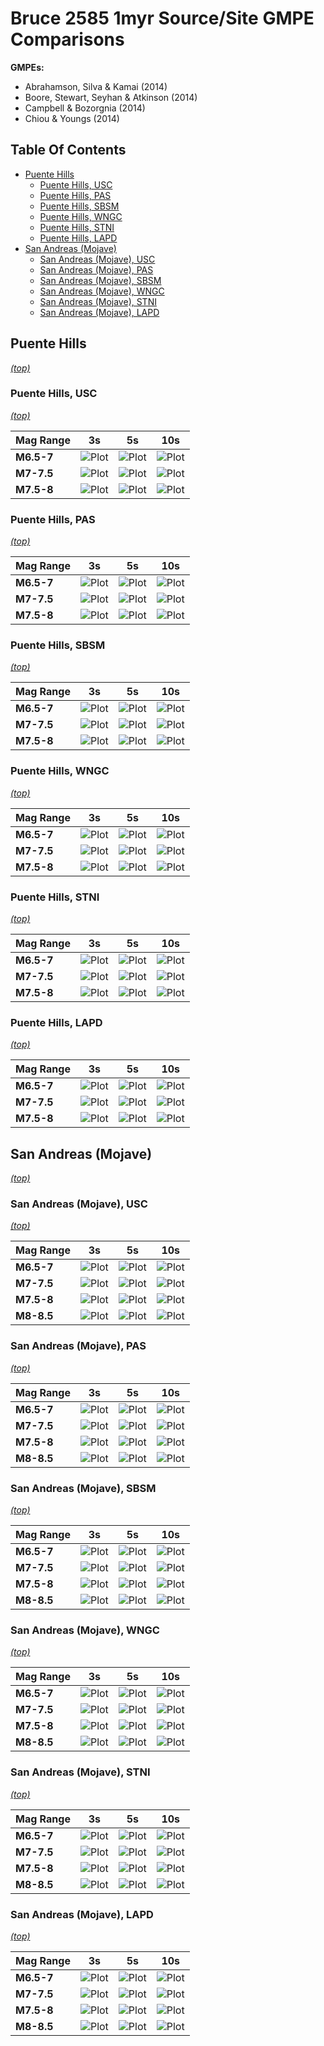 # Bruce 2585 1myr Source/Site GMPE Comparisons

**GMPEs:**
* Abrahamson, Silva & Kamai (2014)
* Boore, Stewart, Seyhan & Atkinson (2014)
* Campbell & Bozorgnia (2014)
* Chiou & Youngs (2014)

## Table Of Contents
* [Puente Hills](#puente-hills)
  * [Puente Hills, USC](#puente-hills-usc)
  * [Puente Hills, PAS](#puente-hills-pas)
  * [Puente Hills, SBSM](#puente-hills-sbsm)
  * [Puente Hills, WNGC](#puente-hills-wngc)
  * [Puente Hills, STNI](#puente-hills-stni)
  * [Puente Hills, LAPD](#puente-hills-lapd)
* [San Andreas (Mojave)](#san-andreas-mojave)
  * [San Andreas (Mojave), USC](#san-andreas-mojave-usc)
  * [San Andreas (Mojave), PAS](#san-andreas-mojave-pas)
  * [San Andreas (Mojave), SBSM](#san-andreas-mojave-sbsm)
  * [San Andreas (Mojave), WNGC](#san-andreas-mojave-wngc)
  * [San Andreas (Mojave), STNI](#san-andreas-mojave-stni)
  * [San Andreas (Mojave), LAPD](#san-andreas-mojave-lapd)
## Puente Hills
*[(top)](#table-of-contents)*

### Puente Hills, USC
*[(top)](#table-of-contents)*

| Mag Range | **3s** | **5s** | **10s** |
|-----|-----|-----|-----|
| **M6.5-7** | ![Plot](resources/Puente_Hills_USC_m6.5_7_3s.png) | ![Plot](resources/Puente_Hills_USC_m6.5_7_5s.png) | ![Plot](resources/Puente_Hills_USC_m6.5_7_10s.png) |
| **M7-7.5** | ![Plot](resources/Puente_Hills_USC_m7_7.5_3s.png) | ![Plot](resources/Puente_Hills_USC_m7_7.5_5s.png) | ![Plot](resources/Puente_Hills_USC_m7_7.5_10s.png) |
| **M7.5-8** | ![Plot](resources/Puente_Hills_USC_m7.5_8_3s.png) | ![Plot](resources/Puente_Hills_USC_m7.5_8_5s.png) | ![Plot](resources/Puente_Hills_USC_m7.5_8_10s.png) |
### Puente Hills, PAS
*[(top)](#table-of-contents)*

| Mag Range | **3s** | **5s** | **10s** |
|-----|-----|-----|-----|
| **M6.5-7** | ![Plot](resources/Puente_Hills_PAS_m6.5_7_3s.png) | ![Plot](resources/Puente_Hills_PAS_m6.5_7_5s.png) | ![Plot](resources/Puente_Hills_PAS_m6.5_7_10s.png) |
| **M7-7.5** | ![Plot](resources/Puente_Hills_PAS_m7_7.5_3s.png) | ![Plot](resources/Puente_Hills_PAS_m7_7.5_5s.png) | ![Plot](resources/Puente_Hills_PAS_m7_7.5_10s.png) |
| **M7.5-8** | ![Plot](resources/Puente_Hills_PAS_m7.5_8_3s.png) | ![Plot](resources/Puente_Hills_PAS_m7.5_8_5s.png) | ![Plot](resources/Puente_Hills_PAS_m7.5_8_10s.png) |
### Puente Hills, SBSM
*[(top)](#table-of-contents)*

| Mag Range | **3s** | **5s** | **10s** |
|-----|-----|-----|-----|
| **M6.5-7** | ![Plot](resources/Puente_Hills_SBSM_m6.5_7_3s.png) | ![Plot](resources/Puente_Hills_SBSM_m6.5_7_5s.png) | ![Plot](resources/Puente_Hills_SBSM_m6.5_7_10s.png) |
| **M7-7.5** | ![Plot](resources/Puente_Hills_SBSM_m7_7.5_3s.png) | ![Plot](resources/Puente_Hills_SBSM_m7_7.5_5s.png) | ![Plot](resources/Puente_Hills_SBSM_m7_7.5_10s.png) |
| **M7.5-8** | ![Plot](resources/Puente_Hills_SBSM_m7.5_8_3s.png) | ![Plot](resources/Puente_Hills_SBSM_m7.5_8_5s.png) | ![Plot](resources/Puente_Hills_SBSM_m7.5_8_10s.png) |
### Puente Hills, WNGC
*[(top)](#table-of-contents)*

| Mag Range | **3s** | **5s** | **10s** |
|-----|-----|-----|-----|
| **M6.5-7** | ![Plot](resources/Puente_Hills_WNGC_m6.5_7_3s.png) | ![Plot](resources/Puente_Hills_WNGC_m6.5_7_5s.png) | ![Plot](resources/Puente_Hills_WNGC_m6.5_7_10s.png) |
| **M7-7.5** | ![Plot](resources/Puente_Hills_WNGC_m7_7.5_3s.png) | ![Plot](resources/Puente_Hills_WNGC_m7_7.5_5s.png) | ![Plot](resources/Puente_Hills_WNGC_m7_7.5_10s.png) |
| **M7.5-8** | ![Plot](resources/Puente_Hills_WNGC_m7.5_8_3s.png) | ![Plot](resources/Puente_Hills_WNGC_m7.5_8_5s.png) | ![Plot](resources/Puente_Hills_WNGC_m7.5_8_10s.png) |
### Puente Hills, STNI
*[(top)](#table-of-contents)*

| Mag Range | **3s** | **5s** | **10s** |
|-----|-----|-----|-----|
| **M6.5-7** | ![Plot](resources/Puente_Hills_STNI_m6.5_7_3s.png) | ![Plot](resources/Puente_Hills_STNI_m6.5_7_5s.png) | ![Plot](resources/Puente_Hills_STNI_m6.5_7_10s.png) |
| **M7-7.5** | ![Plot](resources/Puente_Hills_STNI_m7_7.5_3s.png) | ![Plot](resources/Puente_Hills_STNI_m7_7.5_5s.png) | ![Plot](resources/Puente_Hills_STNI_m7_7.5_10s.png) |
| **M7.5-8** | ![Plot](resources/Puente_Hills_STNI_m7.5_8_3s.png) | ![Plot](resources/Puente_Hills_STNI_m7.5_8_5s.png) | ![Plot](resources/Puente_Hills_STNI_m7.5_8_10s.png) |
### Puente Hills, LAPD
*[(top)](#table-of-contents)*

| Mag Range | **3s** | **5s** | **10s** |
|-----|-----|-----|-----|
| **M6.5-7** | ![Plot](resources/Puente_Hills_LAPD_m6.5_7_3s.png) | ![Plot](resources/Puente_Hills_LAPD_m6.5_7_5s.png) | ![Plot](resources/Puente_Hills_LAPD_m6.5_7_10s.png) |
| **M7-7.5** | ![Plot](resources/Puente_Hills_LAPD_m7_7.5_3s.png) | ![Plot](resources/Puente_Hills_LAPD_m7_7.5_5s.png) | ![Plot](resources/Puente_Hills_LAPD_m7_7.5_10s.png) |
| **M7.5-8** | ![Plot](resources/Puente_Hills_LAPD_m7.5_8_3s.png) | ![Plot](resources/Puente_Hills_LAPD_m7.5_8_5s.png) | ![Plot](resources/Puente_Hills_LAPD_m7.5_8_10s.png) |
## San Andreas (Mojave)
*[(top)](#table-of-contents)*

### San Andreas (Mojave), USC
*[(top)](#table-of-contents)*

| Mag Range | **3s** | **5s** | **10s** |
|-----|-----|-----|-----|
| **M6.5-7** | ![Plot](resources/San_Andreas_Mojave__USC_m6.5_7_3s.png) | ![Plot](resources/San_Andreas_Mojave__USC_m6.5_7_5s.png) | ![Plot](resources/San_Andreas_Mojave__USC_m6.5_7_10s.png) |
| **M7-7.5** | ![Plot](resources/San_Andreas_Mojave__USC_m7_7.5_3s.png) | ![Plot](resources/San_Andreas_Mojave__USC_m7_7.5_5s.png) | ![Plot](resources/San_Andreas_Mojave__USC_m7_7.5_10s.png) |
| **M7.5-8** | ![Plot](resources/San_Andreas_Mojave__USC_m7.5_8_3s.png) | ![Plot](resources/San_Andreas_Mojave__USC_m7.5_8_5s.png) | ![Plot](resources/San_Andreas_Mojave__USC_m7.5_8_10s.png) |
| **M8-8.5** | ![Plot](resources/San_Andreas_Mojave__USC_m8_8.5_3s.png) | ![Plot](resources/San_Andreas_Mojave__USC_m8_8.5_5s.png) | ![Plot](resources/San_Andreas_Mojave__USC_m8_8.5_10s.png) |
### San Andreas (Mojave), PAS
*[(top)](#table-of-contents)*

| Mag Range | **3s** | **5s** | **10s** |
|-----|-----|-----|-----|
| **M6.5-7** | ![Plot](resources/San_Andreas_Mojave__PAS_m6.5_7_3s.png) | ![Plot](resources/San_Andreas_Mojave__PAS_m6.5_7_5s.png) | ![Plot](resources/San_Andreas_Mojave__PAS_m6.5_7_10s.png) |
| **M7-7.5** | ![Plot](resources/San_Andreas_Mojave__PAS_m7_7.5_3s.png) | ![Plot](resources/San_Andreas_Mojave__PAS_m7_7.5_5s.png) | ![Plot](resources/San_Andreas_Mojave__PAS_m7_7.5_10s.png) |
| **M7.5-8** | ![Plot](resources/San_Andreas_Mojave__PAS_m7.5_8_3s.png) | ![Plot](resources/San_Andreas_Mojave__PAS_m7.5_8_5s.png) | ![Plot](resources/San_Andreas_Mojave__PAS_m7.5_8_10s.png) |
| **M8-8.5** | ![Plot](resources/San_Andreas_Mojave__PAS_m8_8.5_3s.png) | ![Plot](resources/San_Andreas_Mojave__PAS_m8_8.5_5s.png) | ![Plot](resources/San_Andreas_Mojave__PAS_m8_8.5_10s.png) |
### San Andreas (Mojave), SBSM
*[(top)](#table-of-contents)*

| Mag Range | **3s** | **5s** | **10s** |
|-----|-----|-----|-----|
| **M6.5-7** | ![Plot](resources/San_Andreas_Mojave__SBSM_m6.5_7_3s.png) | ![Plot](resources/San_Andreas_Mojave__SBSM_m6.5_7_5s.png) | ![Plot](resources/San_Andreas_Mojave__SBSM_m6.5_7_10s.png) |
| **M7-7.5** | ![Plot](resources/San_Andreas_Mojave__SBSM_m7_7.5_3s.png) | ![Plot](resources/San_Andreas_Mojave__SBSM_m7_7.5_5s.png) | ![Plot](resources/San_Andreas_Mojave__SBSM_m7_7.5_10s.png) |
| **M7.5-8** | ![Plot](resources/San_Andreas_Mojave__SBSM_m7.5_8_3s.png) | ![Plot](resources/San_Andreas_Mojave__SBSM_m7.5_8_5s.png) | ![Plot](resources/San_Andreas_Mojave__SBSM_m7.5_8_10s.png) |
| **M8-8.5** | ![Plot](resources/San_Andreas_Mojave__SBSM_m8_8.5_3s.png) | ![Plot](resources/San_Andreas_Mojave__SBSM_m8_8.5_5s.png) | ![Plot](resources/San_Andreas_Mojave__SBSM_m8_8.5_10s.png) |
### San Andreas (Mojave), WNGC
*[(top)](#table-of-contents)*

| Mag Range | **3s** | **5s** | **10s** |
|-----|-----|-----|-----|
| **M6.5-7** | ![Plot](resources/San_Andreas_Mojave__WNGC_m6.5_7_3s.png) | ![Plot](resources/San_Andreas_Mojave__WNGC_m6.5_7_5s.png) | ![Plot](resources/San_Andreas_Mojave__WNGC_m6.5_7_10s.png) |
| **M7-7.5** | ![Plot](resources/San_Andreas_Mojave__WNGC_m7_7.5_3s.png) | ![Plot](resources/San_Andreas_Mojave__WNGC_m7_7.5_5s.png) | ![Plot](resources/San_Andreas_Mojave__WNGC_m7_7.5_10s.png) |
| **M7.5-8** | ![Plot](resources/San_Andreas_Mojave__WNGC_m7.5_8_3s.png) | ![Plot](resources/San_Andreas_Mojave__WNGC_m7.5_8_5s.png) | ![Plot](resources/San_Andreas_Mojave__WNGC_m7.5_8_10s.png) |
| **M8-8.5** | ![Plot](resources/San_Andreas_Mojave__WNGC_m8_8.5_3s.png) | ![Plot](resources/San_Andreas_Mojave__WNGC_m8_8.5_5s.png) | ![Plot](resources/San_Andreas_Mojave__WNGC_m8_8.5_10s.png) |
### San Andreas (Mojave), STNI
*[(top)](#table-of-contents)*

| Mag Range | **3s** | **5s** | **10s** |
|-----|-----|-----|-----|
| **M6.5-7** | ![Plot](resources/San_Andreas_Mojave__STNI_m6.5_7_3s.png) | ![Plot](resources/San_Andreas_Mojave__STNI_m6.5_7_5s.png) | ![Plot](resources/San_Andreas_Mojave__STNI_m6.5_7_10s.png) |
| **M7-7.5** | ![Plot](resources/San_Andreas_Mojave__STNI_m7_7.5_3s.png) | ![Plot](resources/San_Andreas_Mojave__STNI_m7_7.5_5s.png) | ![Plot](resources/San_Andreas_Mojave__STNI_m7_7.5_10s.png) |
| **M7.5-8** | ![Plot](resources/San_Andreas_Mojave__STNI_m7.5_8_3s.png) | ![Plot](resources/San_Andreas_Mojave__STNI_m7.5_8_5s.png) | ![Plot](resources/San_Andreas_Mojave__STNI_m7.5_8_10s.png) |
| **M8-8.5** | ![Plot](resources/San_Andreas_Mojave__STNI_m8_8.5_3s.png) | ![Plot](resources/San_Andreas_Mojave__STNI_m8_8.5_5s.png) | ![Plot](resources/San_Andreas_Mojave__STNI_m8_8.5_10s.png) |
### San Andreas (Mojave), LAPD
*[(top)](#table-of-contents)*

| Mag Range | **3s** | **5s** | **10s** |
|-----|-----|-----|-----|
| **M6.5-7** | ![Plot](resources/San_Andreas_Mojave__LAPD_m6.5_7_3s.png) | ![Plot](resources/San_Andreas_Mojave__LAPD_m6.5_7_5s.png) | ![Plot](resources/San_Andreas_Mojave__LAPD_m6.5_7_10s.png) |
| **M7-7.5** | ![Plot](resources/San_Andreas_Mojave__LAPD_m7_7.5_3s.png) | ![Plot](resources/San_Andreas_Mojave__LAPD_m7_7.5_5s.png) | ![Plot](resources/San_Andreas_Mojave__LAPD_m7_7.5_10s.png) |
| **M7.5-8** | ![Plot](resources/San_Andreas_Mojave__LAPD_m7.5_8_3s.png) | ![Plot](resources/San_Andreas_Mojave__LAPD_m7.5_8_5s.png) | ![Plot](resources/San_Andreas_Mojave__LAPD_m7.5_8_10s.png) |
| **M8-8.5** | ![Plot](resources/San_Andreas_Mojave__LAPD_m8_8.5_3s.png) | ![Plot](resources/San_Andreas_Mojave__LAPD_m8_8.5_5s.png) | ![Plot](resources/San_Andreas_Mojave__LAPD_m8_8.5_10s.png) |
